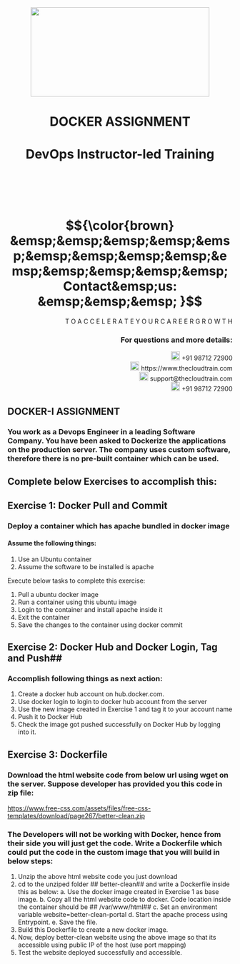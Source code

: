 <div align="center">
<img src=https://static.wixstatic.com/media/1c706c_a5df0ad56f894928bf858a74ba744b32~mv2.png/v1/fit/w_2500,h_1330,al_c/1c706c_a5df0ad56f894928bf858a74ba744b32~mv2.png width="400" height="200">
 </div>

# <div align="center"> DOCKER ASSIGNMENT </p>

# <div align="center"> DevOps Instructor-led Training </div>

<br />

<br />

<br />

<br />

# $${\color{brown} &emsp;&emsp;&emsp;&emsp;&emsp;&emsp;&emsp;&emsp;&emsp;&emsp;&emsp;&emsp;&emsp;&emsp; Contact&emsp;us: &emsp;&emsp;&emsp; }$$

<div align="right"> T O A C C E L E R A T E Y O U R C A R E E R G R O W T H </div>

### <div align="right"> For questions and more details: </div>

<div align="right"> <img src=https://w7.pngwing.com/pngs/759/922/png-transparent-telephone-logo-iphone-telephone-call-smartphone-phone-electronics-text-trademark-thumbnail.png width="20" height="20"> +91 98712 72900 </div>

<div align="right"> <img src=https://pbs.twimg.com/profile_images/1450734615946219520/jmBHQRRa_400x400.jpg width="20" height="20"> https://www.thecloudtrain.com </div>

<div align="right"> <img src=https://icons.iconarchive.com/icons/martz90/circle/512/email-icon.png width="20" height="20"> support@thecloudtrain.com </div>

<div align="right"> <img src=https://png.pngtree.com/png-vector/20221018/ourmid/pngtree-whatsapp-icon-png-image_6315990.png width="20" height="20"> +91 98712 72900 </div>

## DOCKER-I ASSIGNMENT

### You work as a Devops Engineer in a leading Software Company. You have been asked to Dockerize the applications on the production server. The company uses custom software, therefore there is no pre-built container which can be used.

## Complete below Exercises to accomplish this: 

## Exercise 1: Docker Pull and Commit

### Deploy a container which has apache bundled in docker image

#### Assume the following things: 

1. Use an Ubuntu container
2. Assume the software to be installed is apache

Execute below tasks to complete this exercise:

1. Pull a ubuntu docker image
2. Run a container using this ubuntu image
3. Login to the container and install apache inside it
4. Exit the container
5. Save the changes to the container using docker commit

## Exercise 2: Docker Hub and Docker Login, Tag and Push## 

### Accomplish following things as next action: 

1. Create a docker hub account on hub.docker.com.
2. Use docker login to login to docker hub account from the server
3. Use the new image created in Exercise 1 and tag it to your account name
4. Push it to Docker Hub
5. Check the image got pushed successfully on Docker Hub by logging into it.

## Exercise 3: Dockerfile

### Download the html website code from below url using wget on the server. Suppose developer has provided you this code in zip file: 

https://www.free-css.com/assets/files/free-css-templates/download/page267/better-clean.zip

### The Developers will not be working with Docker, hence from their side you will just get the code. Write a Dockerfile which could put the code in the custom image that you will build in below steps: 

1. Unzip the above html website code you just download
2. cd to the unziped folder ## better-clean##  and write a Dockerfile inside this as below:
  a. Use the docker image created in Exercise 1 as base image.
  b. Copy all the html website code to docker. Code location inside the container should be ## /var/www/html## 
  c. Set an environment variable website=better-clean-portal
  d. Start the apache process using Entrypoint.
  e. Save the file.
4. Build this Dockerfile to create a new docker image.
5. Now, deploy better-clean website using the above image so that its accessible using public IP of the host (use port mapping)
6. Test the website deployed successfully and accessible.

